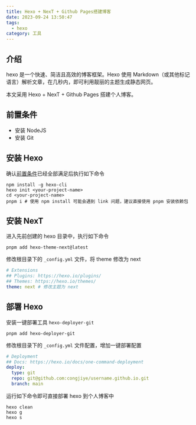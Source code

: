 ```yaml
---
title: Hexo + NexT + Github Pages搭建博客
date: 2023-09-24 13:50:47
tags: 
  - hexo
category: 工具
---
```


## 介绍

hexo 是一个快速、简洁且高效的博客框架。Hexo 使用 Markdown（或其他标记语言）解析文章，在几秒内，即可利用靓丽的主题生成静态网页。

本文采用 Hexo + NexT + Github Pages 搭建个人博客。

<!-- more -->

## 前置条件

- 安装 NodeJS
- 安装 Git

## 安装 Hexo

确认[前置条件](#前置条件)已经全部满足后执行如下命令

```shell
npm install -g hexo-cli
hexo init <your-project-name>
cd <your-project-name>
pnpm i # 使用 npm install 可能会遇到 link 问题，建议直接使用 pnpm 安装依赖包
```

## 安装 NexT

进入先前创建的 hexo 目录中，执行如下命令

```shell
pnpm add hexo-theme-next@latest
```

修改根目录下的 `_config.yml` 文件，将 theme 修改为 next

```yaml
# Extensions
## Plugins: https://hexo.io/plugins/
## Themes: https://hexo.io/themes/
theme: next # 修改主题为 next
```

## 部署 Hexo

安装一键部署工具 `hexo-deployer-git`

```shell
pnpm add hexo-deployer-git
```

修改根目录下的 `_config.yml` 文件配置，增加一键部署配置

```yaml
# Deployment
## Docs: https://hexo.io/docs/one-command-deployment
deploy:
  type: git 
  repo: git@github.com:congjiye/username.github.io.git
  branch: main
```

运行如下命令即可直接部署 hexo 到个人博客中

```shell
hexo clean
hexo g
hexo s
```